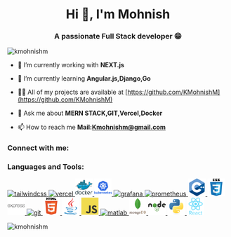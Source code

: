 <h1 align="center">Hi 👋, I'm Mohnish</h1>
<h3 align="center">A passionate Full Stack developer 😁</h3>

<p align="left"> <img src="https://komarev.com/ghpvc/?username=kmohnishm&label=Profile%20views&color=0e75b6&style=flat" alt="kmohnishm" /> </p>

- 🔭 I’m currently working with **NEXT.js**

- 🌱 I’m currently learning **Angular.js,Django,Go**

- 👨‍💻 All of my projects are available at [https://github.com/KMohnishM](https://github.com/KMohnishM)

- 💬 Ask me about **MERN STACK,GIT,Vercel,Docker**

- 📫 How to reach me **Mail:Kmohnishm@gmail.com**

<h3 align="left">Connect with me:</h3>
<p align="left">
</p>

<h3 align="left">Languages and Tools:</h3>
<p align="left">  
    <a href="https://tailwindcss.com/" target="_blank" rel="noreferrer">  
        <img src="https://www.vectorlogo.zone/logos/tailwindcss/tailwindcss-icon.svg" alt="tailwindcss" width="40" height="40"/>  
    </a>  
    <a href="https://vercel.com/" target="_blank" rel="noreferrer">  
        <img src="https://www.svgrepo.com/show/327408/logo-vercel.svg" alt="vercel" width="40" height="40"/>  
    </a>  
    <a href="https://www.docker.com/" target="_blank" rel="noreferrer">  
        <img src="https://raw.githubusercontent.com/devicons/devicon/master/icons/docker/docker-original-wordmark.svg" alt="docker" width="40" height="40"/>  
    </a>  
    <a href="https://kubernetes.io/" target="_blank" rel="noreferrer">  
        <img src="https://raw.githubusercontent.com/devicons/devicon/master/icons/kubernetes/kubernetes-plain-wordmark.svg" alt="kubernetes" width="40" height="40"/>  
    </a>  
    <a href="https://grafana.com/" target="_blank" rel="noreferrer">  
        <img src="https://www.vectorlogo.zone/logos/grafana/grafana-icon.svg" alt="grafana" width="40" height="40"/>  
    </a>  
    <a href="https://prometheus.io/" target="_blank" rel="noreferrer">  
        <img src="https://upload.wikimedia.org/wikipedia/commons/3/38/Prometheus_software_logo.svg" alt="prometheus" width="40" height="40"/>  
    </a>  
    <a href="https://www.w3schools.com/cpp/" target="_blank" rel="noreferrer">  
        <img src="https://raw.githubusercontent.com/devicons/devicon/master/icons/cplusplus/cplusplus-original.svg" alt="cplusplus" width="40" height="40"/>  
    </a>  
    <a href="https://www.w3schools.com/css/" target="_blank" rel="noreferrer">  
        <img src="https://raw.githubusercontent.com/devicons/devicon/master/icons/css3/css3-original-wordmark.svg" alt="css3" width="40" height="40"/>  
    </a>  
    <a href="https://expressjs.com" target="_blank" rel="noreferrer">  
        <img src="https://raw.githubusercontent.com/devicons/devicon/master/icons/express/express-original-wordmark.svg" alt="express" width="40" height="40"/>  
    </a>  
    <a href="https://git-scm.com/" target="_blank" rel="noreferrer">  
        <img src="https://www.vectorlogo.zone/logos/git-scm/git-scm-icon.svg" alt="git" width="40" height="40"/>  
    </a>  
    <a href="https://www.w3.org/html/" target="_blank" rel="noreferrer">  
        <img src="https://raw.githubusercontent.com/devicons/devicon/master/icons/html5/html5-original-wordmark.svg" alt="html5" width="40" height="40"/>  
    </a>  
    <a href="https://www.java.com" target="_blank" rel="noreferrer">  
        <img src="https://raw.githubusercontent.com/devicons/devicon/master/icons/java/java-original.svg" alt="java" width="40" height="40"/>  
    </a>  
    <a href="https://developer.mozilla.org/en-US/docs/Web/JavaScript" target="_blank" rel="noreferrer">  
        <img src="https://raw.githubusercontent.com/devicons/devicon/master/icons/javascript/javascript-original.svg" alt="javascript" width="40" height="40"/>  
    </a>  
    <a href="https://www.mathworks.com/" target="_blank" rel="noreferrer">  
        <img src="https://upload.wikimedia.org/wikipedia/commons/2/21/Matlab_Logo.png" alt="matlab" width="40" height="40"/>  
    </a>  
    <a href="https://www.mongodb.com/" target="_blank" rel="noreferrer">  
        <img src="https://raw.githubusercontent.com/devicons/devicon/master/icons/mongodb/mongodb-original-wordmark.svg" alt="mongodb" width="40" height="40"/>  
    </a>  
    <a href="https://nodejs.org" target="_blank" rel="noreferrer">  
        <img src="https://raw.githubusercontent.com/devicons/devicon/master/icons/nodejs/nodejs-original-wordmark.svg" alt="nodejs" width="40" height="40"/>  
    </a>  
    <a href="https://www.python.org" target="_blank" rel="noreferrer">  
        <img src="https://raw.githubusercontent.com/devicons/devicon/master/icons/python/python-original.svg" alt="python" width="40" height="40"/>  
    </a>  
    <a href="https://reactjs.org/" target="_blank" rel="noreferrer">  
        <img src="https://raw.githubusercontent.com/devicons/devicon/master/icons/react/react-original-wordmark.svg" alt="react" width="40" height="40"/>  
    </a>  
</p>


<p><img align="center" src="https://github-readme-stats.vercel.app/api/top-langs?username=kmohnishm&show_icons=true&locale=en&layout=compact" alt="kmohnishm" /></p>

